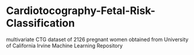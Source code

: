 # Cardiotocography-Fetal-Risk-Classification
multivariate CTG dataset of 2126 pregnant women obtained from University of California Irvine Machine Learning Repository
